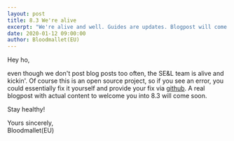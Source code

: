 ```yaml
---
layout: post
title: 8.3 We're alive
excerpt: "We're alive and well. Guides are updates. Blogpost will come soon."
date: 2020-01-12 09:00:00
author: Bloodmallet(EU)
---
```


Hey ho,

even though we don't post blog posts too often, the SE&L team is alive and kickin'. Of course this is an open source project, so if you see an error, you could essentially fix it yourself and provide your fix via [github](https://github.com/stormearthandlava/stormearthandlava.github.io). A real blogpost with actual content to welcome you into 8.3 will come soon.

Stay healthy!

Yours sincerely,<br/>
Bloodmallet(EU)

